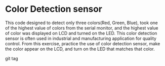 # Color Detection sensor
This code designed to detect only three colors(Red, Green, Blue), took one of the highest value of colors from the serial monitor, and the highest value of color was displayed on LCD and turned on the LED. This color detection sensor is often used in industrial and manufacturing application for quality control. From this exercise, practice the use  of color detection sensor, make the color appear on the LCD, and turn on the LED that matches that color.

git tag <arduino>
